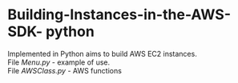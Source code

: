 # Building-Instances-in-the-AWS-SDK- python
Implemented in Python aims to build AWS EC2 instances.
<br> File <i>Menu.py</i>  - example of use.
<br> File <i>AWSClass.py</i> -  AWS functions
